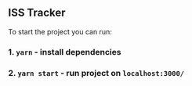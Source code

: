 ## ISS Tracker

To start the project you can run:

### 1. `yarn` - install dependencies
### 2. `yarn start` - run project on `localhost:3000/`